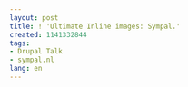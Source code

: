 ```yaml
---
layout: post
title: ! 'Ultimate Inline images: Sympal.'
created: 1141332844
tags:
- Drupal Talk
- sympal.nl
lang: en
---
```


